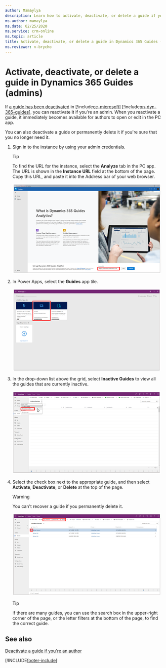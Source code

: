 ```yaml
---
author: Mamaylya
description: Learn how to activate, deactivate, or delete a guide if you're a Microsoft Dynamics 365 Guides admin.
ms.author: mamaylya
ms.date: 02/25/2020
ms.service: crm-online
ms.topic: article
title: Activate, deactivate, or delete a guide in Dynamics 365 Guides (for admins)
ms.reviewer: v-brycho
---
```


# Activate, deactivate, or delete a guide in Dynamics 365 Guides (admins)

If [a guide has been deactivated](pc-app-deactivate-guide.md) in [!include[cc-microsoft](../includes/cc-microsoft.md)] [!include[pn-dyn-365-guides](../includes/pn-dyn-365-guides.md)], you can reactivate it if you're an admin. When you reactivate a guide, it immediately becomes available for authors to open or edit in the PC app.

You can also deactivate a guide or permanently delete it if you're sure that you no longer need it.

1. Sign in to the instance by using your admin credentials.

    > [!TIP]
    > To find the URL for the instance, select the **Analyze** tab in the PC app. The URL is shown in the **Instance URL** field at the bottom of the page. Copy this URL, and paste it into the Address bar of your web browser.
    >
    > ![Instance URL field](media/instance-url.PNG "Instance URL field")

2. In Power Apps, select the **Guides** app tile.

    ![Guides app tile](media/guides-app-tile.PNG "Guides app tile")

3. In the drop-down list above the grid, select **Inactive Guides** to view all the guides that are currently inactive.

    ![Selecting Inactive Guides](media/active-guides-list.PNG "Selecting Inactive Guides")

4. Select the check box next to the appropriate guide, and then select **Activate**, **Deactivate**, or **Delete** at the top of the page.

    > [!WARNING]
    > You can't recover a guide if you permanently delete it.

    ![Activate, Deactivate, and Delete buttons](media/activate-deactivate-delete.PNG "Activate, Deactivate, and Delete buttons")

    > [!TIP]
    > If there are many guides, you can use the search box in the upper-right corner of the page, or the letter filters at the bottom of the page, to find the correct guide.

## See also

[Deactivate a guide if you're an author](pc-app-deactivate-guide.md)


[!INCLUDE[footer-include](../includes/footer-banner.md)]